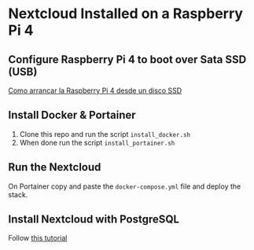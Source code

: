 # Nextcloud Installed on a Raspberry Pi 4

## Configure Raspberry Pi 4 to boot over Sata SSD (USB)

[Como arrancar la Raspberry Pi 4 desde un disco SSD](https://geekland.eu/como-arrancar-la-raspberry-pi-4-desde-un-disco-ssd/)

## Install Docker & Portainer

1. Clone this repo and run the script `install_docker.sh`
2. When done run the script `install_portainer.sh`

## Run the Nextcloud

On Portainer copy and paste the `docker-compose.yml` file and deploy the stack.

## Install Nextcloud with PostgreSQL

Follow [this tutorial](https://www.youtube.com/watch?v=CHWHQFwxFcE)
